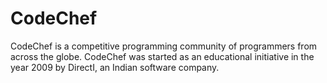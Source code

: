 # CodeChef

CodeChef is a competitive programming community of programmers from across the globe. CodeChef was started as an educational initiative in the year 2009 by DirectI, an Indian software company.
